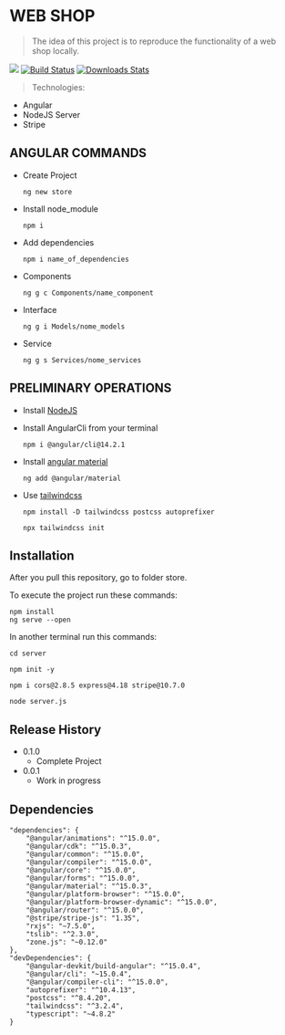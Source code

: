 # WEB SHOP 
> The idea of this project is to reproduce the functionality of a web shop locally. 

[![][npm-image]][npm-url]
[![Build Status][travis-image]][travis-url]
[![Downloads Stats][npm-downloads]][npm-url]

> Technologies: 

- Angular
- NodeJS Server 
- Stripe 

## ANGULAR COMMANDS 
- Create Project

    ```
    ng new store 
    ```
- Install node_module 
    ```
    npm i 
    ```
- Add dependencies 
    ``` 
    npm i name_of_dependencies
    ```
- Components
    ```
    ng g c Components/name_component
    ```
- Interface 
    ```
    ng g i Models/nome_models
    ```
- Service 
    ```
    ng g s Services/nome_services
    ```

## PRELIMINARY OPERATIONS

- Install [NodeJS](https://nodejs.org/it/download/)
- Install AngularCli from your terminal
    ```
  npm i @angular/cli@14.2.1
    ```

- Install [angular material](https://material.angular.io/components/categories)   
    ```
    ng add @angular/material
    ```
- Use [tailwindcss](https://tailwindcss.com) 
    ```
    npm install -D tailwindcss postcss autoprefixer
    ```
    ```
    npx tailwindcss init
    ```



## Installation
After you pull this repository, go to folder store. 

To execute the project run these commands: 

```
npm install 
ng serve --open
```

In another terminal run this commands: 

```
cd server 
```
```
npm init -y
```
```
npm i cors@2.8.5 express@4.18 stripe@10.7.0
```
```
node server.js
```


## Release History

* 0.1.0
    * Complete Project
* 0.0.1
    * Work in progress


## Dependencies 

    "dependencies": {
        "@angular/animations": "^15.0.0",
        "@angular/cdk": "^15.0.3",
        "@angular/common": "^15.0.0",
        "@angular/compiler": "^15.0.0",
        "@angular/core": "^15.0.0",
        "@angular/forms": "^15.0.0",
        "@angular/material": "^15.0.3",
        "@angular/platform-browser": "^15.0.0",
        "@angular/platform-browser-dynamic": "^15.0.0",
        "@angular/router": "^15.0.0",
        "@stripe/stripe-js": "1.35",
        "rxjs": "~7.5.0",
        "tslib": "^2.3.0",
        "zone.js": "~0.12.0"
    },
    "devDependencies": {
        "@angular-devkit/build-angular": "^15.0.4",
        "@angular/cli": "~15.0.4",
        "@angular/compiler-cli": "^15.0.0",
        "autoprefixer": "^10.4.13",
        "postcss": "^8.4.20",
        "tailwindcss": "^3.2.4",
        "typescript": "~4.8.2"
    }



<!-- Markdown link & img dfn's -->
[npm-image]: https://img.shields.io/npm/v/datadog-metrics.svg?style=flat-square
[npm-url]: https://npmjs.org/package/
[npm-downloads]: https://img.shields.io/npm/dm/datadog-metrics.svg?style=flat-square
[travis-image]: https://img.shields.io/travis/dbader/node-datadog-metrics/master.svg?style=flat-square
[travis-url]: https://travis-ci.org/dbader/node-datadog-metrics
[wiki]: https://github.com/yourname/yourproject/wiki

[NPM VERSION]: 'v9.2.0'
